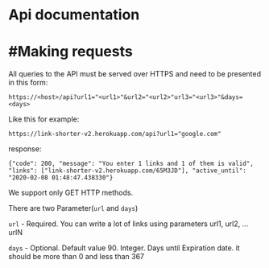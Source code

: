 # Api documentation

# #Making requests
All queries to the  API must be served over HTTPS and need to be presented in this form: 

`https://<host>/api?url1="<url1>"&url2="<url2>"url3="<url3>"&days=<days>`

Like this for example:

`https://link-shorter-v2.herokuapp.com/api?url1="google.com"`

response:

`{"code": 200, "message": "You enter 1 links and 1 of them is valid", "links": ["link-shorter-v2.herokuapp.com/65M3JD"], "active_until": "2020-02-08 01:48:47.438330"}`

We support only GET HTTP methods.

There are two Parameter(`url` and `days`)

`url` - Required. You can write a lot of links using parameters url1, url2, ... urlN

`days` - Optional. Default value 90. Integer. Days until Expiration date. it should be more than 0 and less than 367
